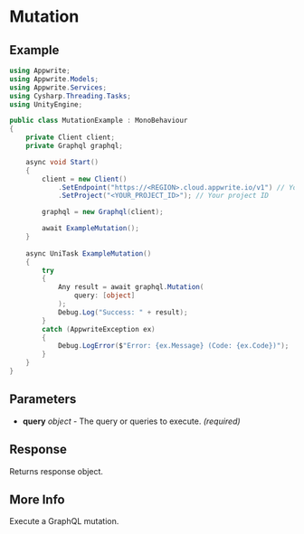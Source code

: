 # Mutation

## Example

```csharp
using Appwrite;
using Appwrite.Models;
using Appwrite.Services;
using Cysharp.Threading.Tasks;
using UnityEngine;

public class MutationExample : MonoBehaviour
{
    private Client client;
    private Graphql graphql;

    async void Start()
    {
        client = new Client()
            .SetEndpoint("https://<REGION>.cloud.appwrite.io/v1") // Your API Endpoint
            .SetProject("<YOUR_PROJECT_ID>"); // Your project ID

        graphql = new Graphql(client);

        await ExampleMutation();
    }
    
    async UniTask ExampleMutation()
    {
        try
        {
            Any result = await graphql.Mutation(
                query: [object]
            );
            Debug.Log("Success: " + result);
        }
        catch (AppwriteException ex)
        {
            Debug.LogError($"Error: {ex.Message} (Code: {ex.Code})");
        }
    }
}
```

## Parameters

- **query** *object* - The query or queries to execute. *(required)* 

## Response

Returns response object.
## More Info

Execute a GraphQL mutation.

